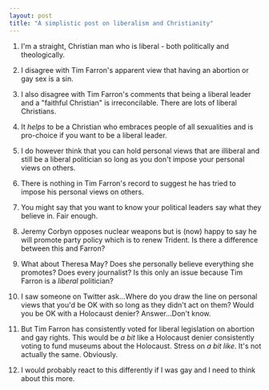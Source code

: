 ```yaml
---
layout: post
title: "A simplistic post on liberalism and Christianity"
---
```

1. I'm a straight, Christian man who is liberal - both politically and theologically.

1. I disagree with Tim Farron's apparent view that having an abortion or gay sex is a sin. 

1. I also disagree with Tim Farron's comments that being a liberal leader and a "faithful Christian" is irreconcilable. There are lots of liberal Christians.

1. It _helps_ to be a Christian who embraces people of all sexualities and is pro-choice if you want to be a liberal leader.

1. I do however think that you can hold personal views that are illiberal and still be a liberal politician so long as you don't impose your personal views on others. 

1. There is nothing in Tim Farron's record to suggest he has tried to impose his personal views on others.

1. You might say that you want to know your political leaders say what they believe in. Fair enough.

1. Jeremy Corbyn opposes nuclear weapons but is (now) happy to say he will promote party policy which is to renew Trident. Is there a difference between this and Farron?

1. What about Theresa May? Does she personally believe everything she promotes? Does every journalist? Is this only an issue because Tim Farron is a _liberal_ politician? 

1. I saw someone on Twitter ask...Where do you draw the line on personal views that you'd be OK with so long as they didn't act on them? Would you be OK with a Holocaust denier? Answer...Don't know.

1. But Tim Farron has consistently voted for liberal legislation on abortion and gay rights. This would be _a bit_ like a Holocaust denier consistently voting to fund museums about the Holocaust. Stress on _a bit like_. It's not actually the same. Obviously.

1. I would probably react to this differently if I was gay and I need to think about this more.

